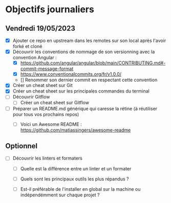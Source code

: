# Objectifs journaliers

## Vendredi 19/05/2023


* [X] Ajouter ce repo en upstream dans les remotes sur son local après l'avoir forké et cloné
* [X] Découvrir les conventions de nommage de son versionning avec la convention Angular :  
  * [X] https://github.com/angular/angular/blob/main/CONTRIBUTING.md#-commit-message-format
  * [X] https://www.conventionalcommits.org/fr/v1.0.0/
  * [] Renommer son dernier commit en respectant cette convention
* [X] Créer un cheat sheet sur Git
* [X] Créer un cheat sheet sur les principales commandes du terminal
* [ ] Découvrir Gitflow
  * [ ] Créer un cheat sheet sur Gitflow
* [ ] Préparer un README.md générique qui caresse la rétine (à réutiliser pour tous vos prochains repos) 
  * [ ] Voici un Awesome README : https://github.com/matiassingers/awesome-readme
   



## Optionnel

* [ ] Découvrir les linters et formaters
  * [ ] Quelle est la différence entre un linter et un formater
  * [ ] Quels sont les principaux outils les plus répandus ? 
  * [ ] Est-il préférable de l'installer en global sur la machine ou indépendémment sur chaque projet ?

